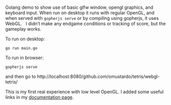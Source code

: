 Golang demo to show use of basic glfw window, opengl graphics, and keyboard
input. When run on desktop it runs with regular OpenGL, and when served with
`gopherjs serve` or by compiling using gopherjs, it uses WebGL.   I didn’t make
any endgame conditions or tracking of score, but the gameplay works.

To run on desktop:

`go run main.go`

To run in browser:

`gopherjs serve`

and then go to http://localhost:8080/github.com/omustardo/tetris/webgl-tetris/

This is my first real experience with low level OpenGL. I added some useful
links in my [documentation
page](<https://github.com/Omustardo/docs/tree/master/opengl>).
